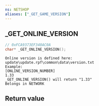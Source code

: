 ```yaml
---
ns: NETSHOP
aliases: ["_GET_GAME_VERSION"]
---
```

## _GET_ONLINE_VERSION

```c
// 0xFCA9373EF340AC0A
char* _GET_ONLINE_VERSION();
```

```
Online version is defined here: update\update.rpf\common\data\version.txt  
Example:  
[ONLINE_VERSION_NUMBER]  
1.33  
_GET_ONLINE_VERSION() will return "1.33"  
Belongs in NETWORK  
```

## Return value
